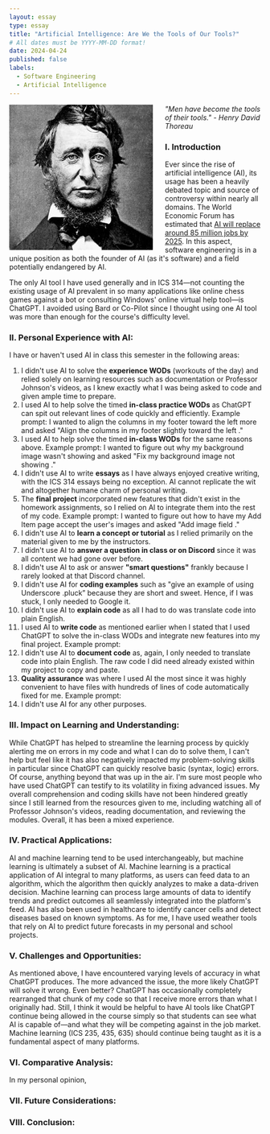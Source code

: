 ```yaml
---
layout: essay
type: essay
title: "Artificial Intelligence: Are We the Tools of Our Tools?"
# All dates must be YYYY-MM-DD format!
date: 2024-04-24
published: false
labels:
  - Software Engineering
  - Artificial Intelligence
---
```

<p>
  <img style="margin-right: 1.5rem" align="left" height="auto" width="286" src="../img/thoreau.jpg" />
  <em>"Men have become the tools of their tools." - Henry David Thoreau</em>
</p>

### I. Introduction

  Ever since the rise of artificial intelligence (AI), its usage has been a heavily debated topic and source of controversy within nearly all domains. The World Economic Forum has estimated that [AI will replace around 85 million jobs by 2025](https://www.weforum.org/press/2020/10/recession-and-automation-changes-our-future-of-work-but-there-are-jobs-coming-report-says-52c5162fce/). In this aspect, software engineering is in a unique position as both the founder of AI (as it's software) and a field potentially endangered by AI.

The only AI tool I have used generally and in ICS 314—not counting the existing usage of AI prevalent in so many applications like online chess games against a bot or consulting Windows' online virtual help tool—is ChatGPT. I avoided using Bard or Co-Pilot since I thought using one AI tool was more than enough for the course's difficulty level.

### II. Personal Experience with AI:
I have or haven't used AI in class this semester in the following areas:

1. I didn't use AI to solve the **experience WODs** (workouts of the day) and relied solely on learning resources such as documentation or Professor Johnson's videos, as I knew exactly what I was being asked to code and given ample time to prepare.
2. I used AI to help solve the timed **in-class practice WODs** as ChatGPT can spit out relevant lines of code quickly and efficiently.
   Example prompt: I wanted to align the columns in my footer toward the left more and asked "Align the columns in my footer slightly toward the left <existing footer code>."
4. I used AI to help solve the timed **in-class WODs** for the same reasons above.
   Example prompt: I wanted to figure out why my background image wasn't showing and asked "Fix my background image not showing <existing landing page component code and style.css code>."
6. I didn't use AI to write **essays** as I have always enjoyed creative writing, with the ICS 314 essays being no exception. AI cannot replicate the wit and altogether humane charm of personal writing.
7. The **final project** incorporated new features that didn't exist in the homework assignments, so I relied on AI to integrate them into the rest of my code.
   Example prompt: I wanted to figure out how to have my Add Item page accept the user's images and asked "Add image field <existing Add Item page code and Lost Object component code>."
9. I didn't use AI to **learn a concept or tutorial** as I relied primarily on the material given to me by the instructors.
10. I didn't use AI to **answer a question in class or on Discord** since it was all content we had gone over before.
11. I didn't use AI to ask or answer **"smart questions"** frankly because I rarely looked at that Discord channel.
12. I didn't use AI for **coding examples** such as "give an example of using Underscore .pluck” because they are short and sweet. Hence, if I was stuck, I only needed to Google it.
13. I didn't use AI to **explain code** as all I had to do was translate code into plain English.
14. I used AI to **write code** as mentioned earlier when I stated that I used ChatGPT to solve the in-class WODs and integrate new features into my final project.
    Example prompt:
16. I didn't use AI to **document code** as, again, I only needed to translate code into plain English. The raw code I did need already existed within my project to copy and paste.
17. **Quality assurance** was where I used AI the most since it was highly convenient to have files with hundreds of lines of code automatically fixed for me.
    Example prompt:
19. I didn't use AI for any other purposes.

### III. Impact on Learning and Understanding:

  While ChatGPT has helped to streamline the learning process by quickly alerting me on errors in my code and what I can do to solve them, I can't help but feel like it has also negatively impacted my problem-solving skills in particular since ChatGPT can quickly resolve basic (syntax, logic) errors. Of course, anything beyond that was up in the air. I'm sure most people who have used ChatGPT can testify to its volatility in fixing advanced issues. My overall comprehension and coding skills have not been hindered greatly since I still learned from the resources given to me, including watching all of Professor Johnson's videos, reading documentation, and reviewing the modules. Overall, it has been a mixed experience.

### IV. Practical Applications:

  AI and machine learning tend to be used interchangeably, but machine learning is ultimately a subset of AI. Machine learning is a practical application of AI integral to many platforms, as users can feed data to an algorithm, which the algorithm then quickly analyzes to make a data-driven decision. Machine learning can process large amounts of data to identify trends and predict outcomes all seamlessly integrated into the platform's feed. AI has also been used in healthcare to identify cancer cells and detect diseases based on known symptoms. As for me, I have used weather tools that rely on AI to predict future forecasts in my personal and school projects.

### V. Challenges and Opportunities:

  As mentioned above, I have encountered varying levels of accuracy in what ChatGPT produces. The more advanced the issue, the more likely ChatGPT will solve it wrong. Even better? ChatGPT has occasionally completely rearranged that chunk of my code so that I receive more errors than what I originally had. Still, I think it would be helpful to have AI tools like ChatGPT continue being allowed in the course simply so that students can see what AI is capable of—and what they will be competing against in the job market. Machine learning (ICS 235, 435, 635) should continue being taught as it is a fundamental aspect of many platforms.

### VI. Comparative Analysis:

  In my personal opinion, 

### VII. Future Considerations:


### VIII. Conclusion:
